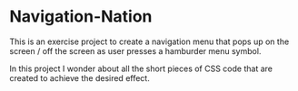 # Navigation-Nation

This is an exercise project to create a navigation menu that pops up on the screen / off the screen as user presses a hamburder menu symbol.

In this project I wonder about all the short pieces of CSS code that are created to achieve the desired effect.